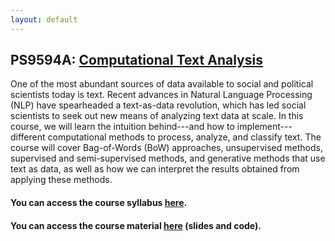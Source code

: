 ```yaml
---
layout: default
---
```


## PS9594A: [Computational Text Analysis](https://svallejovera.github.io/cpa_uwo/)
One of the most abundant sources of data available to social and political scientists today is text. Recent advances in Natural Language Processing (NLP) have spearheaded a text-as-data revolution, which has led social scientists to seek out new means of analyzing text data at scale. In this course, we will learn the intuition behind---and how to implement---different computational methods to process, analyze, and classify text. The course will cover Bag-of-Words (BoW) approaches, unsupervised methods, supervised and semi-supervised methods, and generative methods that use text as data, as well as how we can interpret the results obtained from applying these methods.  

#### You can access the course syllabus [here](https://svallejovera.github.io/files/9594A__Computational_Text_Analysis.pdf).

#### You can access the course material [here](https://svallejovera.github.io/cpa_uwo/) (slides and code).
